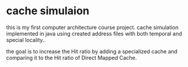 # cache simulaion
this is my first computer architecture course project.
cache simulation implemented in java using created address files with both temporal and special locality..


the goal is to increase the Hit ratio by adding a specialized cache and comparing it to the Hit ratio of Direct Mapped Cache.

